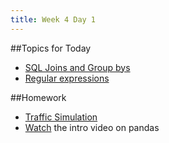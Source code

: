 ```yaml
---
title: Week 4 Day 1
---
```

##Topics for Today
* [SQL Joins and Group bys](https://github.com/tiy-lv-python-2015-06/class-notes/blob/master/week4/basic_sql.sql)
* [Regular expressions](https://github.com/tiy-lv-python-2015-06/class-notes/blob/master/week4/01-Regex.ipynb)

##Homework
* [Traffic Simulation](https://github.com/tiy-lv-python-2015-06/traffic-simulation)
* [Watch](http://vimeo.com/59324550) the intro video on pandas
